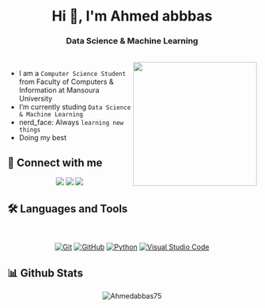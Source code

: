 <h1 align="center">Hi 👋, I'm Ahmed abbbas </h1>
<h3 align="center"> Data Science & Machine Learning  </h3>

</p>
<br>

<img align="right" src="https://user-images.githubusercontent.com/63050133/156676671-d5b2e362-97d4-4404-9447-dd71ddfea82f.gif" width = 250px/>

-  I am a `Computer Science Student` from Faculty of Computers & Information at Mansoura University
-  I’m currently studing `Data Science & Machine Learning `
-  nerd_face: Always `learning new things`
-  Doing my best 

## 📩 Connect with me
<p align="center">
<a href="ahmedmohmmed.std75@gmail.com" title="Gmail"><img src="https://img.shields.io/badge/gmail-%23F05033.svg?style=for-the-badge&logo=gmail&logoColor=white"/></a>  
<a href="https://www.facebook.com/profile.php?id=100045336682497" title="Facebook"><img src="https://img.shields.io/badge/Facebook-%231877F2.svg?style=for-the-badge&logo=Facebook&logoColor=white"/></a>
 <a href="https://tinyurl.com/m4p9beyn" title="LinkedIn"><img src="https://img.shields.io/badge/linkedin-%230077B5.svg?style=for-the-badge&logo=linkedin&logoColor=white"/></a> 
 
</p>  

## 🛠 Languages and Tools
<br>
<p align="center">
<a href="https://git-scm.com/" title="Git"><img src="https://img.shields.io/badge/git-%23F05033.svg?style=for-the-badge&logo=git&logoColor=white" alt="Git"></a>
<a href="https://github.com/" title="GitHub"><img src="https://img.shields.io/badge/github-%23121011.svg?style=for-the-badge&logo=github&logoColor=white" alt="GitHub"></a>
<a href="https://www.python.org/" title="Python"><img src="https://img.shields.io/badge/python-3670A0?style=for-the-badge&logo=python&logoColor=ffdd54" alt="Python"></a>
  <a href="https://code.visualstudio.com/" title="Visual Studio Code"><img src="https://img.shields.io/badge/Visual%20Studio%20Code-0078d7.svg?style=for-the-badge&logo=visual-studio-code&logoColor=white" alt="Visual Studio Code"></a>
 
 ## 📊 Github Stats
<p align="center"><img src="https://github-readme-streak-stats.herokuapp.com/?user=mAhmedabbas75&theme=tokyonight_duo" alt="Ahmedabbas75" /></p> <br/>
<p align="center">

